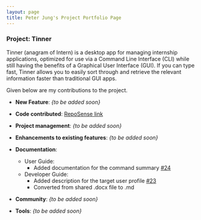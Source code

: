 ```yaml
---
layout: page
title: Peter Jung's Project Portfolio Page
---
```


### Project: Tinner

Tinner (anagram of Intern) is a desktop app for managing internship applications, optimized for use via a Command Line Interface (CLI) while still having the benefits of a Graphical User Interface (GUI). If you can type fast, Tinner allows you to easily sort through and retrieve the relevant information faster than traditional GUI apps.

Given below are my contributions to the project.


* **New Feature**: _{to be added soon}_


* **Code contributed**: [RepoSense link](https://nus-cs2103-ay2122s2.github.io/tp-dashboard/?search=petermonky&breakdown=true)


* **Project management**: _{to be added soon}_


* **Enhancements to existing features**: _{to be added soon}_


* **Documentation**:
  * User Guide:
    * Added documentation for the command summary [\#24](https://github.com/AY2122S2-CS2103T-T17-1/tp/pull/24)
  * Developer Guide:
    * Added description for the target user profile [\#23](https://github.com/AY2122S2-CS2103T-T17-1/tp/pull/23)
    * Converted from shared .docx file to .md


* **Community**: _{to be added soon}_


* **Tools**: _{to be added soon}_
